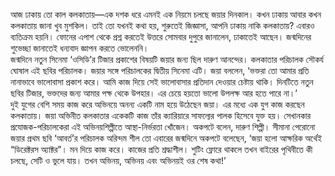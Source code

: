 আজ ঢাকায় তো কাল কলকাতায়—এক দশক ধরে এমনই এক নিয়মে চলছে জয়ার দিনকাল। কখন ঢাকায় আবার কখন কলকাতায় জানা খুব মুশকিল। তাই তো যখনই কথা হয়, শুরুতেই জিজ্ঞাসা, আপনি ঢাকায় নাকি কলকাতায়? এবারও ব্যতিক্রম হয়নি। ফোনের এপাশ থেকে প্রশ্ন করতেই উত্তরে সোমবার দুপুরে জানালেন, ঢাকাতেই আছেন। জন্মদিনের শুভেচ্ছা জানাতেই ধন্যবাদ জ্ঞাপন করতে ভোলেননি।  
জন্মদিনে নতুন সিনেমা ‘ওসিডি’র টিজার প্রকাশের বিষয়টি জয়ার জন্য ছিল দারুণ আনন্দের। কলকাতার পরিচালক সৌকর্য ঘোষাল এই ছবির পরিচালক। জয়ার সঙ্গে পরিচালকের দ্বিতীয় সিনেমা এটি। জয়া বললেন, ‘ভক্তরা তো আমার প্রতি নানাভাবে ভালোবাসা প্রকাশ করে। আমি কাজ দিয়ে সেই ভালোবাসার প্রতিদান দেওয়ার চেষ্টায় থাকি। দিনটিতে নতুন ছবির টিজার, ভক্তদের জন্য আমার পক্ষ থেকে উপহার। এর চেয়ে হয়তো ভালো উপলক্ষ আর হতে পারে না।’  
দুই যুগের বেশি সময় কাজ করে অভিনয়ে অনন্য একটি নাম হয়ে উঠেছেন জয়া। এর মধ্যে এক যুগ কাজ করছেন কলকাতায়। জয়া অভিনীত কলকাতার একেকটি কাজ তাঁর ক্যারিয়ারে সাফল্যের পালক হিসেবে যুক্ত হয়। সেখানকার প্রযোজক-পরিচালকেরা এই অভিনয়শিল্পীতে আস্থা-নির্ভরতা খোঁজেন। অকপটে বলেন, দারুণ শিল্পী। সীমানা পেরোনো জয়ার প্রথম ছবি ‘আবর্ত’র পরিচালক অরিন্দম শীল তো এবারের জন্মদিনে অকপটে বলেছেন, ‘জয়া হলো আক্ষরিক অর্থেই “ডিরেক্টরস অ্যাক্টর”। মন দিয়ে কাজ করে। কাজের প্রতি শ্রদ্ধাশীল। শুটিং ফ্লোরে থাকলে তখন বাইরের পৃথিবীতে কী চলছে, সেটি ও ভুলে যায়। তখন অভিনয়, অভিনয় এবং অভিনয়ই ওর শেষ কথা!’
